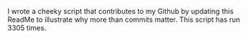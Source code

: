 I wrote a cheeky script that contributes to my Github by updating this ReadMe to illustrate why more than commits matter. This script has run 3305 times.